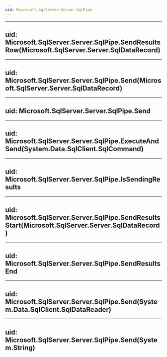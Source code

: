 ```yaml
---
uid: Microsoft.SqlServer.Server.SqlPipe
---
```


---
uid: Microsoft.SqlServer.Server.SqlPipe.SendResultsRow(Microsoft.SqlServer.Server.SqlDataRecord)
---

---
uid: Microsoft.SqlServer.Server.SqlPipe.Send(Microsoft.SqlServer.Server.SqlDataRecord)
---

---
uid: Microsoft.SqlServer.Server.SqlPipe.Send
---

---
uid: Microsoft.SqlServer.Server.SqlPipe.ExecuteAndSend(System.Data.SqlClient.SqlCommand)
---

---
uid: Microsoft.SqlServer.Server.SqlPipe.IsSendingResults
---

---
uid: Microsoft.SqlServer.Server.SqlPipe.SendResultsStart(Microsoft.SqlServer.Server.SqlDataRecord)
---

---
uid: Microsoft.SqlServer.Server.SqlPipe.SendResultsEnd
---

---
uid: Microsoft.SqlServer.Server.SqlPipe.Send(System.Data.SqlClient.SqlDataReader)
---

---
uid: Microsoft.SqlServer.Server.SqlPipe.Send(System.String)
---
